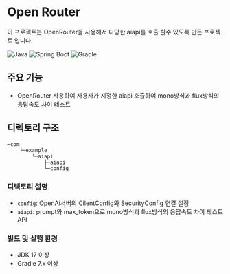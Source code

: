 # Open Router

이 프로젝트는 OpenRouter을 사용해서 다양한 aiapi를 호출 할수 있도록 만든 프로젝트 입니다.

![Java](https://img.shields.io/badge/Java-17-ED8B00?style=for-the-badge&logo=java&logoColor=white)
![Spring Boot](https://img.shields.io/badge/Spring_Boot-3.3.5-6DB33F?style=for-the-badge&logo=spring-boot)
![Gradle](https://img.shields.io/badge/Gradle-7.x-02303A?style=for-the-badge&logo=gradle)



## 주요 기능

- OpenRouter 사용하여 사용자가 지정한 aiapi 호출하여 mono방식과 flux방식의 응답속도 차이 테스트

## 디렉토리 구조

```
─com
    └─example
        └─aiapi
            ├─aiapi
            └─config
```


### 디렉토리 설명

- `config`: OpenAi서버의 CilentConfig와 SecurityConfig 연결 설정
- `aiapi`: prompt와 max_token으로 mono방식과 flux방식의 응답속도 차이 테스트 API




### 빌드 및 실행 환경
- JDK 17 이상
- Gradle 7.x 이상